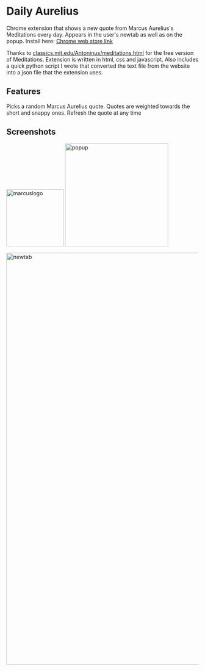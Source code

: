 # Daily Aurelius


Chrome extension that shows a new quote from Marcus Aurelius's Meditations every day. Appears in the user's newtab as well as on the popup. Install here: [Chrome web store link](https://chromewebstore.google.com/detail/daily-aurelius/pnmaadcfpnogifckbhhbmfflkbjoekji)

Thanks to [classics.mit.edu/Antoninus/meditations.html](https://classics.mit.edu/Antoninus/meditations.html) for the free version of Meditations. Extension is written in html, css and javascript. Also includes a quick python script I wrote that converted the text file from the website into a json file that the extension uses. 

## Features
Picks a random Marcus Aurelius quote. Quotes are weighted towards the short and snappy ones. 
Refresh the quote at any time

## Screenshots

<img width="150" alt="marcuslogo" src="https://github.com/user-attachments/assets/3dd2333f-9e59-40e7-9402-fe43a54d64e7"> <img width="270" alt="popup" src="https://github.com/user-attachments/assets/55f41b27-9622-4247-865e-9e850359e856">

<img width="1080" alt="newtab" src="https://github.com/user-attachments/assets/b6a9ba2e-a06c-4991-ad98-ed04d16d4355">



